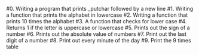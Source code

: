 #0. Writing a program that prints _putchar followed by a new line
#1. Writing a function that prints the alphabet in lowercase
#2. Writing a function that prints 10 times the alphabet
#3. A function that checks for lower case
#4. Returns 1 if the letter is uppercase or lowercase
#5. Prints out the sign of a number
#6. Prints out the absolute value of numbers
#7. Print out the last digit of a number
#8. Print out every minute of the day
#9. Print the 9 times table
